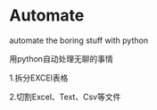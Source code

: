 # Automate
automate the boring stuff with python

用python自动处理无聊的事情

1.拆分EXCEl表格

2.切割Excel、Text、Csv等文件
